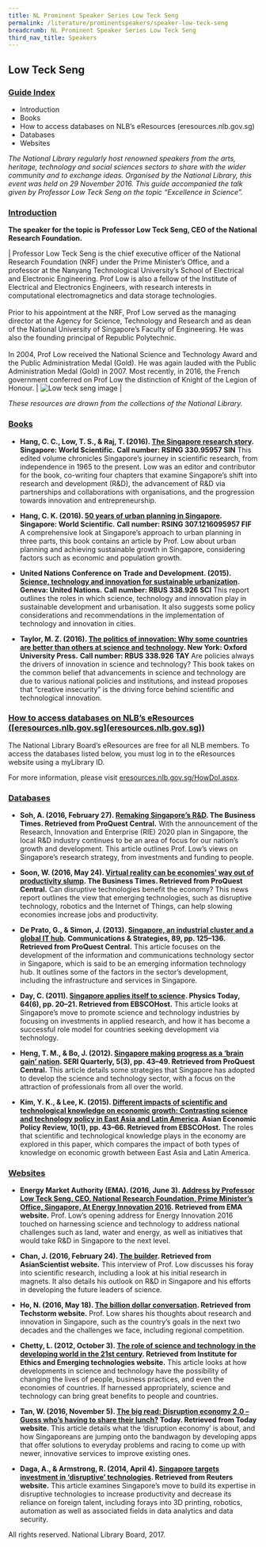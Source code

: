 ```yaml
---
title: NL Prominent Speaker Series Low Teck Seng
permalink: /literature/prominentspeakers/speaker-low-teck-seng
breadcrumb: NL Prominent Speaker Series Low Teck Seng
third_nav_title: Speakers
---
```


## **Low Teck Seng**

<h3><u>Guide Index</u></h3>

* Introduction
* Books
* How to access databases on NLB’s eResources (eresources.nlb.gov.sg)
* Databases
* Websites

_The National Library regularly host renowned speakers from the arts, heritage, technology and social sciences sectors to share with the wider community and to exchange ideas. Organised by the National Library, this event was held on 29 November 2016. This guide accompanied the talk given by Professor Low Teck Seng on the topic “Excellence in Science”._

<h3><u>Introduction</u></h3>
 

**The speaker for the topic is Professor Low Teck Seng, CEO of the National Research Foundation.**

| Professor Low Teck Seng is the chief executive officer of the National Research Foundation (NRF) under the Prime Minister’s Office, and a professor at the Nanyang Technological University’s School of Electrical and Electronic Engineering. Prof Low is also a fellow of the Institute of Electrical and Electronics Engineers, with research interests in computational electromagnetics and data storage technologies. <br><br> Prior to his appointment at the NRF, Prof Low served as the managing director at the Agency for Science, Technology and Research and as dean of the National University of Singapore’s Faculty of Engineering. He was also the founding principal of Republic Polytechnic. <br><br> In 2004, Prof Low received the National Science and Technology Award and the Public Administration Medal (Gold). He was again lauded with the Public Administration Medal (Gold) in 2007. Most recently, in 2016, the French government conferred on Prof Low the distinction of Knight of the Legion of Honour. | ![Low teck seng image](/images/literature/prominentspeakers/Low-Teck-Seng.jpg) |

 

_These resources are drawn from the collections of the National Library._
 

<h3><u>Books</u></h3>
 

* **Hang, C. C., Low, T. S., & Raj, T. (2016). [The Singapore research story](https://catalogue.nlb.gov.sg/cgi-bin/spydus.exe/FULL/EXPNOS/BIBENQ/13497405/161557588,1). Singapore: World Scientific.**
**Call number: RSING 330.95957 SIN**
This edited volume chronicles Singapore’s journey in scientific research, from independence in 1965 to the present. Low was an editor and contributor for the book, co-writing four chapters that examine Singapore’s shift into research and development (R&D), the advancement of R&D via partnerships and collaborations with organisations, and the progression towards innovation and entrepreneurship.
 

* **Hang, C. K. (2016). [50 years of urban planning in Singapore](https://catalogue.nlb.gov.sg/cgi-bin/spydus.exe/FULL/EXPNOS/BIBENQ/13498079/181967899,1). Singapore: World Scientific.**
**Call number: RSING 307.1216095957 FIF**
A comprehensive look at Singapore’s approach to urban planning in three parts, this book contains an article by Prof. Low about urban planning and achieving sustainable growth in Singapore, considering factors such as economic and population growth.
 

* **United Nations Conference on Trade and Development. (2015). [Science, technology and innovation for sustainable urbanization](https://catalogue.nlb.gov.sg/cgi-bin/spydus.exe/ENQ/EXPNOS/BIBENQ?ENTRY=+Science%2C+technology+and+innovation+for+sustainable+urbanization&ENTRY_NAME=BS&ENTRY_TYPE=K&GQ=+Science%2C+technology+and+innovation+for+sustainable+urbanization&SORTS=SQL_REL_TITLE). Geneva: United Nations.**
**Call number: RBUS 338.926 SCI**
This report outlines the roles in which science, technology and innovation play in sustainable development and urbanisation. It also suggests some policy considerations and recommendations in the implementation of technology and innovation in cities.
 

* **Taylor, M. Z. (2016). [The politics of innovation: Why some countries are better than others at science and technology](https://catalogue.nlb.gov.sg/cgi-bin/spydus.exe/ENQ/EXPNOS/BIBENQ?ENTRY=The+politics+of+innovation%3A+Why+some+countries+are+better+than+others+at+science+and+technology&ENTRY_NAME=BS&ENTRY_TYPE=K&GQ=The+politics+of+innovation%3A+Why+some+countries+are+better+than+others+at+science+and+technology&SORTS=SQL_REL_TITLE). New York: Oxford University Press.**
**Call number: RBUS 338.926 TAY**
Are policies always the drivers of innovation in science and technology? This book takes on the common belief that advancements in science and technology are due to various national policies and institutions, and instead proposes that “creative insecurity” is the driving force behind scientific and technological innovation.
 

<h3><u>How to access databases on NLB’s eResources ([eresources.nlb.gov.sg](eresources.nlb.gov.sg))</u></h3>
The National Library Board’s eResources are free for all NLB members. To access the databases listed below, you must log in to the eResources website using a myLibrary ID.

For more information, please visit [eresources.nlb.gov.sg/HowDoI.aspx](eresources.nlb.gov.sg/HowDoI.aspx).

 

<h3><u>Databases</u></h3>
 

* **Soh, A. (2016, February 27). [Remaking Singapore’s R&D](http://eresources.nlb.gov.sg/Main/Browse?startsWith=P). The Business Times. Retrieved from ProQuest Central.**
With the announcement of the Research, Innovation and Enterprise (RIE) 2020 plan in Singapore, the local R&D industry continues to be an area of focus for our nation’s growth and development. This article outlines Prof. Low’s views on Singapore’s research strategy, from investments and funding to people.
 

* **Soon, W. (2016, May 24). [Virtual reality can be economies’ way out of productivity slump](http://eresources.nlb.gov.sg/Main/Browse?startsWith=P). The Business Times. Retrieved from ProQuest Central.**
Can disruptive technologies benefit the economy? This news report outlines the view that emerging technologies, such as disruptive technology, robotics and the Internet of Things, can help slowing economies increase jobs and productivity.
 

* **De Prato, G., & Simon, J. (2013). [Singapore, an industrial cluster and a global IT hub](http://eresources.nlb.gov.sg/Main/Browse?startsWith=P). Communications & Strategies, 89, pp. 125–136. Retrieved from ProQuest Central.**
This article focuses on the development of the information and communications technology sector in Singapore, which is said to be an emerging information technology hub. It outlines some of the factors in the sector’s development, including the infrastructure and services in Singapore.
 

* **Day, C. (2011). [Singapore applies itself to science](http://eresources.nlb.gov.sg/Main/Browse?startsWith=E). Physics Today, 64(6), pp. 20–21. Retrieved from EBSCOHost.**
This article looks at Singapore’s move to promote science and technology industries by focusing on investments in applied research, and how it has become a successful role model for countries seeking development via technology.
 

* **Heng, T. M., & Bo, J. (2012). [Singapore making progress as a ‘brain gain’ nation](http://eresources.nlb.gov.sg/Main/Browse?startsWith=P). SERI Quarterly, 5(3), pp. 43–49. Retrieved from ProQuest Central.**
This article details some strategies that Singapore has adopted to develop the science and technology sector, with a focus on the attraction of professionals from all over the world.
 

* **Kim, Y. K., & Lee, K. (2015). [Different impacts of scientific and technological knowledge on economic growth: Contrasting science and technology policy in East Asia and Latin America](http://eresources.nlb.gov.sg/Main/Browse?startsWith=E). Asian Economic Policy Review, 10(1), pp. 43–66. Retrieved from EBSCOHost.**
The roles that scientific and technological knowledge plays in the economy are explored in this paper, which compares the impact of both types of knowledge on economic growth between East Asia and Latin America.
 

<h3><u>Websites</u></h3>
 

* **Energy Market Authority (EMA). (2016, June 3). [Address by Professor Low Teck Seng, CEO, National Research Foundation, Prime Minister’s Office, Singapore, At Energy Innovation 2016](https://www.ema.gov.sg/speech.aspx?news_sid=201606023mHaveyOgUP9). Retrieved from EMA website.**
Prof. Low’s opening address for Energy Innovation 2016 touched on harnessing science and technology to address national challenges such as land, water and energy, as well as initiatives that would take R&D in Singapore to the next level.
 

* **Chan, J. (2016, February 24). [The builder](http://www.asianscientist.com/2016/02/features/sg50-pioneer-teck-seng-builder/). Retrieved from AsianScientist website.**
This interview of Prof. Low discusses his foray into scientific research, including a look at his initial research in magnets. It also details his outlook on R&D in Singapore and his efforts in developing the future leaders of science.
 

* **Ho, N. (2016, May 18). [The billion dollar conversation](https://www.techstorm.tv/articles/the-billion-dollar-conversation,247/). Retrieved from Techstorm website.**
Prof. Low shares his thoughts about research and innovation in Singapore, such as the country’s goals in the next two decades and the challenges we face, including regional competition.
 

* **Chetty, L. (2012, October 3). [The role of science and technology in the developing world in the 21st century](http://ieet.org/index.php/IEET/more/chetty20121003). Retrieved from Institute for Ethics and Emerging technologies website.**
This article looks at how developments in science and technology have the possibility of changing the lives of people, business practices, and even the economies of countries. If harnessed appropriately, science and technology can bring great benefits to people and countries.
 

* **Tan, W. (2016, November 5). [The big read: Disruption economy 2.0 – Guess who’s having to share their lunch?](http://www.todayonline.com/singapore/big-read-disruption-economy-20-guess-whos-having-share-their-lunch) Today. Retrieved from Today website.**
This article details what the ‘disruption economy’ is about, and how Singaporeans are jumping onto the bandwagon by developing apps that offer solutions to everyday problems and racing to come up with newer, innovative services to improve existing ones.
 

* **Daga, A., & Armstrong, R. (2014, April 4). [Singapore targets investment in ‘disruptive’ technologies](http://www.reuters.com/article/singapore-economy-investment-idUSL4N0MV0TD20140404). Retrieved from Reuters website.**
This article examines Singapore’s move to build its expertise in disruptive technologies to increase productivity and decrease its reliance on foreign talent, including forays into 3D printing, robotics, automation as well as associated fields in data analytics and data security.
 

All rights reserved. National Library Board, 2017.